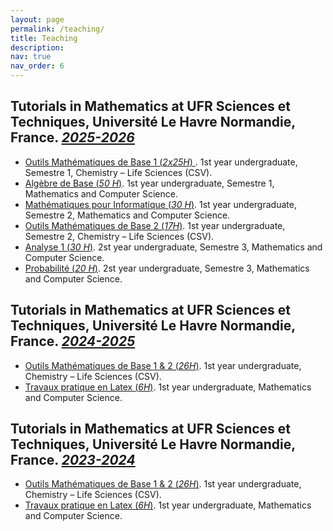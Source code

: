 ```yaml
---
layout: page
permalink: /teaching/
title: Teaching
description: 
nav: true
nav_order: 6
---
```


## Tutorials in Mathematics at UFR Sciences et Techniques, Université Le Havre Normandie, France. <a href=''> **_2025-2026_**</a>
- <a href=''>Outils Mathématiques de Base 1 (_2x25H_) </a>.
 1st year undergraduate, Semestre 1, Chemistry – Life Sciences (CSV).
- <a href=''>Algèbre de Base (_50 H_)</a>. 
1st year undergraduate, Semestre 1, Mathematics and Computer Science.
- <a href=''>Mathématiques pour Informatique  (_30 H_)</a>. 
1st year undergraduate, Semestre 2,  Mathematics and Computer Science.
- <a href=''>Outils Mathématiques de Base 2 (_17H_)</a>.
 1st year undergraduate, Semestre 2, Chemistry – Life Sciences (CSV).
- <a href=''>Analyse 1  (_30 H_)</a>. 
2st year undergraduate, Semestre 3,  Mathematics and Computer Science.
- <a href=''>Probabilité  (_20 H_)</a>. 
2st year undergraduate, Semestre 3,  Mathematics and Computer Science.

## Tutorials in Mathematics at UFR Sciences et Techniques, Université Le Havre Normandie, France. <a href=''> **_2024-2025_**</a>
- <a href=''>Outils Mathématiques de Base 1 & 2 (_26H_)</a>.
 1st year undergraduate, Chemistry – Life Sciences (CSV).
- <a href=''>Travaux pratique en Latex (_6H_)</a>. 
1st year undergraduate, Mathematics and Computer Science.

## Tutorials in Mathematics at UFR Sciences et Techniques, Université Le Havre Normandie, France. <a href=''>**_2023-2024_**</a>
- <a href=''>Outils Mathématiques de Base 1 & 2 (_26H_)</a>.
 1st year undergraduate, Chemistry – Life Sciences (CSV).
- <a href=''>Travaux pratique en Latex (_6H_)</a>. 
1st year undergraduate, Mathematics and Computer Science.
